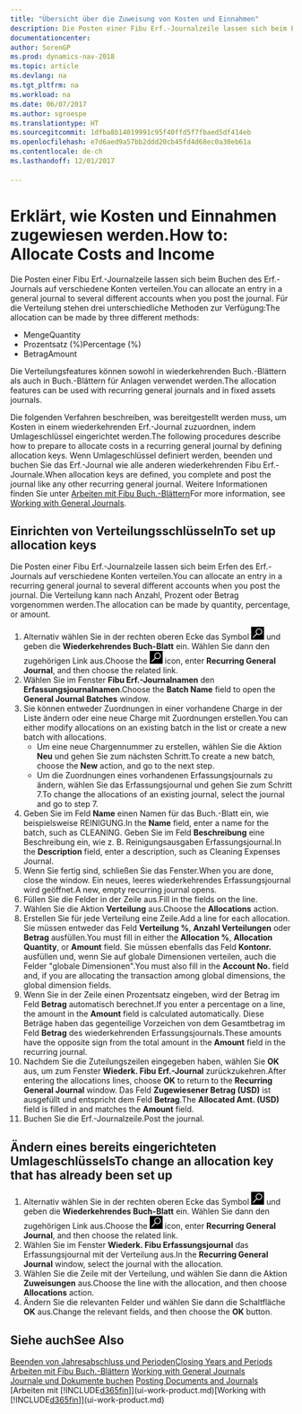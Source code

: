 ```yaml
---
title: "Übersicht über die Zuweisung von Kosten und Einnahmen"
description: Die Posten einer Fibu Erf.-Journalzeile lassen sich beim Erfen des Erf.-Journals auf verschiedene Konten verteilen.
documentationcenter: 
author: SorenGP
ms.prod: dynamics-nav-2018
ms.topic: article
ms.devlang: na
ms.tgt_pltfrm: na
ms.workload: na
ms.date: 06/07/2017
ms.author: sgroespe
ms.translationtype: HT
ms.sourcegitcommit: 1dfba8b14019991c95f40ffd5f7fbaed5df414eb
ms.openlocfilehash: e7d6aed9a57bb2ddd20cb45fd4d68ec0a30eb61a
ms.contentlocale: de-ch
ms.lasthandoff: 12/01/2017

---
```

# <a name="how-to-allocate-costs-and-income"></a><span data-ttu-id="cb0ce-103">Erklärt, wie Kosten und Einnahmen zugewiesen werden.</span><span class="sxs-lookup"><span data-stu-id="cb0ce-103">How to: Allocate Costs and Income</span></span>
<span data-ttu-id="cb0ce-104">Die Posten einer Fibu Erf.-Journalzeile lassen sich beim Buchen des Erf.-Journals auf verschiedene Konten verteilen.</span><span class="sxs-lookup"><span data-stu-id="cb0ce-104">You can allocate an entry in a general journal to several different accounts when you post the journal.</span></span> <span data-ttu-id="cb0ce-105">Für die Verteilung stehen drei unterschiedliche Methoden zur Verfügung:</span><span class="sxs-lookup"><span data-stu-id="cb0ce-105">The allocation can be made by three different methods:</span></span>

* <span data-ttu-id="cb0ce-106">Menge</span><span class="sxs-lookup"><span data-stu-id="cb0ce-106">Quantity</span></span>
* <span data-ttu-id="cb0ce-107">Prozentsatz (%)</span><span class="sxs-lookup"><span data-stu-id="cb0ce-107">Percentage (%)</span></span>
* <span data-ttu-id="cb0ce-108">Betrag</span><span class="sxs-lookup"><span data-stu-id="cb0ce-108">Amount</span></span>

<span data-ttu-id="cb0ce-109">Die Verteilungsfeatures können sowohl in wiederkehrenden Buch.-Blättern als auch in Buch.-Blättern für Anlagen verwendet werden.</span><span class="sxs-lookup"><span data-stu-id="cb0ce-109">The allocation features can be used with recurring general journals and in fixed assets journals.</span></span>
<!--You can also distribute the cost or revenue of a line to an intercompany partner when you post a sales or purchase document. When you post the document, a line will be posted in your general journal, and a corresponding line will be created in the intercompany outbox.-->

<span data-ttu-id="cb0ce-110">Die folgenden Verfahren beschreiben, was bereitgestellt werden muss, um Kosten in einem wiederkehrenden Erf.-Journal zuzuordnen, indem Umlageschlüssel eingerichtet werden.</span><span class="sxs-lookup"><span data-stu-id="cb0ce-110">The following procedures describe how to prepare to allocate costs in a recurring general journal by defining allocation keys.</span></span> <span data-ttu-id="cb0ce-111">Wenn Umlageschlüssel definiert werden, beenden und buchen Sie das Erf.-Journal wie alle anderen wiederkehrenden Fibu Erf.-Journale.</span><span class="sxs-lookup"><span data-stu-id="cb0ce-111">When allocation keys are defined, you complete and post the journal like any other recurring general journal.</span></span> <span data-ttu-id="cb0ce-112">Weitere Informationen finden Sie unter [Arbeiten mit Fibu Buch.-Blättern](ui-work-general-journals.md)</span><span class="sxs-lookup"><span data-stu-id="cb0ce-112">For more information, see [Working with General Journals](ui-work-general-journals.md).</span></span>

## <a name="to-set-up-allocation-keys"></a><span data-ttu-id="cb0ce-113">Einrichten von Verteilungsschlüsseln</span><span class="sxs-lookup"><span data-stu-id="cb0ce-113">To set up allocation keys</span></span>
<span data-ttu-id="cb0ce-114">Die Posten einer Fibu Erf.-Journalzeile lassen sich beim Erfen des Erf.-Journals auf verschiedene Konten verteilen.</span><span class="sxs-lookup"><span data-stu-id="cb0ce-114">You can allocate an entry in a recurring general journal to several different accounts when you post the journal.</span></span> <span data-ttu-id="cb0ce-115">Die Verteilung kann nach Anzahl, Prozent oder Betrag vorgenommen werden.</span><span class="sxs-lookup"><span data-stu-id="cb0ce-115">The allocation can be made by quantity, percentage, or amount.</span></span>
1. <span data-ttu-id="cb0ce-116">Alternativ wählen Sie in der rechten oberen Ecke das Symbol ![Nach Seite oder Bericht suchen](media/ui-search/search_small.png "Nach Seite oder Bericht suchen") und geben die **Wiederkehrendes Buch-Blatt** ein. Wählen Sie dann den zugehörigen Link aus.</span><span class="sxs-lookup"><span data-stu-id="cb0ce-116">Choose the ![Search for Page or Report](media/ui-search/search_small.png "Search for Page or Report icon") icon, enter **Recurring General Journal**, and then choose the related link.</span></span>
2. <span data-ttu-id="cb0ce-117">Wählen Sie im Fenster **Fibu Erf.-Journalnamen** den **Erfassungsjournalnamen**.</span><span class="sxs-lookup"><span data-stu-id="cb0ce-117">Choose the **Batch Name** field to open the **General Journal Batches** window.</span></span>
3. <span data-ttu-id="cb0ce-118">Sie können entweder Zuordnungen in einer vorhandene Charge in der Liste ändern oder eine neue Charge mit Zuordnungen erstellen.</span><span class="sxs-lookup"><span data-stu-id="cb0ce-118">You can either modify allocations on an existing batch in the list or create a new batch with allocations.</span></span>
   * <span data-ttu-id="cb0ce-119">Um eine neue Chargennummer zu erstellen, wählen Sie die Aktion **Neu** und gehen Sie zum nächsten Schritt.</span><span class="sxs-lookup"><span data-stu-id="cb0ce-119">To create a new batch, choose the **New** action, and go to the next step.</span></span>
   * <span data-ttu-id="cb0ce-120">Um die Zuordnungen eines vorhandenen Erfassungsjournals zu ändern, wählen Sie das Erfassungsjournal und gehen Sie zum Schritt 7.</span><span class="sxs-lookup"><span data-stu-id="cb0ce-120">To change the allocations of an existing journal, select the journal and go to step 7.</span></span>    
4. <span data-ttu-id="cb0ce-121">Geben Sie im Feld **Name** einen Namen für das Buch.-Blatt ein, wie beispielsweise REINIGUNG.</span><span class="sxs-lookup"><span data-stu-id="cb0ce-121">In the **Name** field, enter a name for the batch, such as CLEANING.</span></span> <span data-ttu-id="cb0ce-122">Geben Sie im Feld **Beschreibung** eine Beschreibung ein, wie z. B. Reinigungsausgaben Erfassungsjournal.</span><span class="sxs-lookup"><span data-stu-id="cb0ce-122">In the **Description** field, enter a description, such as Cleaning Expenses Journal.</span></span>
5. <span data-ttu-id="cb0ce-123">Wenn Sie fertig sind, schließen Sie das Fenster.</span><span class="sxs-lookup"><span data-stu-id="cb0ce-123">When you are done, close the window.</span></span> <span data-ttu-id="cb0ce-124">Ein neues, leeres wiederkehrendes Erfassungsjournal wird geöffnet.</span><span class="sxs-lookup"><span data-stu-id="cb0ce-124">A new, empty recurring journal opens.</span></span>
6. <span data-ttu-id="cb0ce-125">Füllen Sie die Felder in der Zeile aus.</span><span class="sxs-lookup"><span data-stu-id="cb0ce-125">Fill in the fields on the line.</span></span>
7. <span data-ttu-id="cb0ce-126">Wählen Sie die Aktion **Verteilung** aus.</span><span class="sxs-lookup"><span data-stu-id="cb0ce-126">Choose the **Allocations** action.</span></span>
8. <span data-ttu-id="cb0ce-127">Erstellen Sie für jede Verteilung eine Zeile.</span><span class="sxs-lookup"><span data-stu-id="cb0ce-127">Add a line for each allocation.</span></span> <span data-ttu-id="cb0ce-128">Sie müssen entweder das Feld **Verteilung %**, **Anzahl Verteilungen** oder **Betrag** ausfüllen.</span><span class="sxs-lookup"><span data-stu-id="cb0ce-128">You must fill in either the **Allocation %**, **Allocation Quantity**, or **Amount** field.</span></span> <span data-ttu-id="cb0ce-129">Sie müssen ebenfalls das Feld **Kontonr.** ausfüllen und, wenn Sie auf globale Dimensionen verteilen, auch die Felder "globale Dimensionen".</span><span class="sxs-lookup"><span data-stu-id="cb0ce-129">You must also fill in the **Account No.** field and, if you are allocating the transaction among global dimensions, the global dimension fields.</span></span>
9. <span data-ttu-id="cb0ce-130">Wenn Sie in der Zeile einen Prozentsatz eingeben, wird der Betrag im Feld **Betrag** automatisch berechnet.</span><span class="sxs-lookup"><span data-stu-id="cb0ce-130">If you enter a percentage on a line, the amount in the **Amount** field is calculated automatically.</span></span> <span data-ttu-id="cb0ce-131">Diese Beträge haben das gegenteilige Vorzeichen von dem Gesamtbetrag im Feld **Betrag** des wiederkehrenden Erfassungsjournals.</span><span class="sxs-lookup"><span data-stu-id="cb0ce-131">These amounts have the opposite sign from the total amount in the **Amount** field in the recurring journal.</span></span>
10. <span data-ttu-id="cb0ce-132">Nachdem Sie die Zuteilungszeilen eingegeben haben, wählen Sie **OK** aus, um zum Fenster **Wiederk. Fibu Erf.-Journal** zurückzukehren.</span><span class="sxs-lookup"><span data-stu-id="cb0ce-132">After entering the allocations lines, choose **OK** to return to the **Recurring General Journal** window.</span></span> <span data-ttu-id="cb0ce-133">Das Feld **Zugewiesener Betrag (USD)** ist ausgefüllt und entspricht dem Feld **Betrag**.</span><span class="sxs-lookup"><span data-stu-id="cb0ce-133">The **Allocated Amt. (USD)** field is filled in and matches the **Amount** field.</span></span>
11. <span data-ttu-id="cb0ce-134">Buchen Sie die Erf.-Journalzeile.</span><span class="sxs-lookup"><span data-stu-id="cb0ce-134">Post the journal.</span></span>

## <a name="to-change-an-allocation-key-that-has-already-been-set-up"></a><span data-ttu-id="cb0ce-135">Ändern eines bereits eingerichteten Umlageschlüssels</span><span class="sxs-lookup"><span data-stu-id="cb0ce-135">To change an allocation key that has already been set up</span></span>
1. <span data-ttu-id="cb0ce-136">Alternativ wählen Sie in der rechten oberen Ecke das Symbol ![Nach Seite oder Bericht suchen](media/ui-search/search_small.png "Nach Seite oder Bericht suchen") und geben die **Wiederkehrendes Buch-Blatt** ein. Wählen Sie dann den zugehörigen Link aus.</span><span class="sxs-lookup"><span data-stu-id="cb0ce-136">Choose the ![Search for Page or Report](media/ui-search/search_small.png "Search for Page or Report icon") icon, enter **Recurring General Journal**, and then choose the related link.</span></span>
2. <span data-ttu-id="cb0ce-137">Wählen Sie im Fenster **Wiederk. Fibu Erfassungsjournal** das Erfassungsjournal mit der Verteilung aus.</span><span class="sxs-lookup"><span data-stu-id="cb0ce-137">In the **Recurring General Journal** window, select the journal with the allocation.</span></span>
3. <span data-ttu-id="cb0ce-138">Wählen Sie die Zeile mit der Verteilung, und wählen Sie dann die Aktion **Zuweisungen** aus.</span><span class="sxs-lookup"><span data-stu-id="cb0ce-138">Choose the line with the allocation, and then choose **Allocations** action.</span></span>
4. <span data-ttu-id="cb0ce-139">Ändern Sie die relevanten Felder und wählen Sie dann die Schaltfläche **OK** aus.</span><span class="sxs-lookup"><span data-stu-id="cb0ce-139">Change the relevant fields, and then choose the **OK** button.</span></span>

## <a name="see-also"></a><span data-ttu-id="cb0ce-140">Siehe auch</span><span class="sxs-lookup"><span data-stu-id="cb0ce-140">See Also</span></span>
[<span data-ttu-id="cb0ce-141">Beenden von Jahresabschluss und Perioden</span><span class="sxs-lookup"><span data-stu-id="cb0ce-141">Closing Years and Periods</span></span>](year-close-years-periods.md)  
<span data-ttu-id="cb0ce-142">[Arbeiten mit Fibu Buch.-Blättern](ui-work-general-journals.md)  </span><span class="sxs-lookup"><span data-stu-id="cb0ce-142">[Working with General Journals](ui-work-general-journals.md)  </span></span>  
<span data-ttu-id="cb0ce-143">[Journale und Dokumente buchen](ui-post-documents-journals.md)  </span><span class="sxs-lookup"><span data-stu-id="cb0ce-143">[Posting Documents and Journals](ui-post-documents-journals.md)  </span></span>  
<span data-ttu-id="cb0ce-144">[Arbeiten mit [!INCLUDE[d365fin](includes/d365fin_md.md)]](ui-work-product.md)</span><span class="sxs-lookup"><span data-stu-id="cb0ce-144">[Working with [!INCLUDE[d365fin](includes/d365fin_md.md)]](ui-work-product.md)</span></span>

